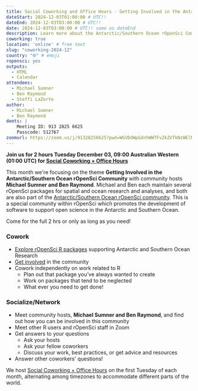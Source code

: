 ```yaml
---
title: Social Coworking and Office Hours - Getting Involved in the Antarctic/Southern Ocean rOpenSci Community
dateStart: 2024-12-03T01:00:00 # UTC!!
dateEnd: 2024-12-03T03:00:00 # UTC!!
date: 2024-12-03T03:00:00 # UTC!! same as dateEnd
description: Learn more about the Antarctic/Southern Ocean rOpenSci Community
coworking: true
location: 'online' # free text
slug: "coworking-2024-12"
country: "🌐" # emoji
ropensci: yes
outputs:
  - HTML
  - Calendar
attendees:
  - Michael Sumner
  - Ben Raymond
  - Steffi LaZerte
author:
  - Michael Sumner
  - Ben Raymond
deets: |
    Meeting ID: 913 2825 6625
    Passcode: 512767
zoomurl: https://zoom.us/j/91328256625?pwd=WGVDdWpGdnhWWTFvZkZVTkNzWElNQT09
---
```


<!--
```{r}
d <- lubridate::ymd_hms('2024-12-03 09:00:00', tz = 'Australia/Perth')
lubridate::with_tz(d, 'UTC')
lubridate::with_tz(d, 'America/Winnipeg')
```
-->

**Join us for 2 hours Tuesday December 03, 09:00 Australian Western (01:00 UTC) for 
[Social Coworking + Office Hours](/blog/2023/06/21/coworking/)**

This month we're focusing on the theme **Getting Involved in the Antarctic/Southern Ocean rOpenSci Community** 
with community hosts **Michael Sumner and Ben Raymond**. 
Michael and Ben each maintain several rOpenSci packages for spatial and ocean research and 
analyses, and both are also part
of the [Antarctic/Southern Ocean rOpenSci community](/blog/2018/11/13/antarctic/).
This is a special community within rOpenSci which promotes the development of 
software to support open science in the Antarctic and Southern Ocean.

Come for the full 2 hrs or only as long as you need!

### Cowork

- [Explore rOpenSci R packages](/blog/2018/11/13/antarctic/#demo) supporting Antarctic and Southern Ocean Research
- [Get involved](/blog/2018/11/13/antarctic/#get-involved) in the community
- Cowork independently on work related to R
    - Plan out that package you’ve always wanted to create
    - Work on packages that tend to be neglected
    - What ever you need to get done!

### Socialize/Network

- Meet community hosts, **Michael Sumner and Ben Raymond**, and find out how you can be involved in this community
- Meet other R users and rOpenSci staff in Zoom
- Get answers to your questions
    - Ask your hosts
    - Ask your fellow coworkers
    - Discuss your work, best practices, or get advice and resources
- Answer other coworkers' questions!

We host 
[Social Coworking + Office Hours](/blog/2023/06/21/coworking/) 
on the first Tuesday of each month, alternating among timezones to 
accommodate different parts of the world.
